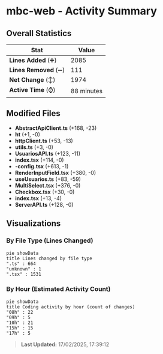 # mbc-web - Activity Summary 

## Overall Statistics

| Stat                   | Value                                                             |
| ---------------------- | ----------------------------------------------------------------- |
| **Lines Added** (➕)   | 2085                                          |
| **Lines Removed** (➖) | 111                                        |
| **Net Change** (↕)    | 1974                |
| **Active Time** (⌚)   | 88 minutes |


## Modified Files
- **AbstractApiClient.ts** (+168, -23)
- **ht** (+1, -0)
- **httpClient.ts** (+53, -13)
- **utils.ts** (+3, -0)
- **UsuariosAPI.ts** (+123, -11)
- **index.tsx** (+114, -0)
- **-config.tsx** (+613, -1)
- **RenderInputField.tsx** (+380, -0)
- **useUsuarios.ts** (+83, -59)
- **MultiSelect.tsx** (+376, -0)
- **Checkbox.tsx** (+30, -0)
- **index.tsx** (+13, -4)
- **ServerAPI.ts** (+128, -0)

## Visualizations

### By File Type (Lines Changed)

```mermaid
pie showData
title Lines changed by file type
".ts" : 664
"unknown" : 1
".tsx" : 1531
```

### By Hour (Estimated Activity Count)

```mermaid
pie showData
title Coding activity by hour (count of changes)
"08h" : 22
"09h" : 5
"10h" : 21
"15h" : 15
"17h" : 5
```


> **Last Updated:** 17/02/2025, 17:39:12